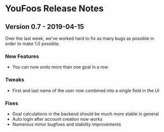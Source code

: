 # YouFoos Release Notes

## Version 0.7 - 2019-04-15

Over the last week, we've worked hard to fix as many bugs as possible in order to make 1.0 possible.

### New Features
- You can now undo more than one goal in a row

### Tweaks
- First and last name of the user now combined into a single field in the UI

### Fixes
- Goal calculations in the backend should be much more stable in general
- Auto login after account creation now works
- Numerous minor bugfixes and stability improvements
